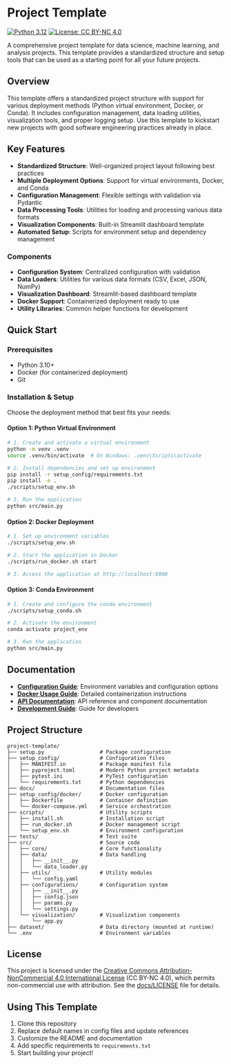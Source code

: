# Project Template

[![Python 3.12](https://img.shields.io/badge/python-3.12-blue.svg)](https://www.python.org/downloads/release/python-3120/)
[![License: CC BY-NC 4.0](https://img.shields.io/badge/License-CC%20BY--NC%204.0-lightgrey.svg)](https://creativecommons.org/licenses/by-nc/4.0/)

A comprehensive project template for data science, machine learning, and analysis projects. This template provides a standardized structure and setup tools that can be used as a starting point for all your future projects.

<!-- [📚 View Full Documentation](docs/index.md) -->

## Overview

This template offers a standardized project structure with support for various deployment methods (Python virtual environment, Docker, or Conda). It includes configuration management, data loading utilities, visualization tools, and proper logging setup. Use this template to kickstart new projects with good software engineering practices already in place.

## Key Features

- **Standardized Structure**: Well-organized project layout following best practices
- **Multiple Deployment Options**: Support for virtual environments, Docker, and Conda
- **Configuration Management**: Flexible settings with validation via Pydantic
- **Data Processing Tools**: Utilities for loading and processing various data formats
- **Visualization Components**: Built-in Streamlit dashboard template
- **Automated Setup**: Scripts for environment setup and dependency management

### Components

- **Configuration System**: Centralized configuration with validation
- **Data Loaders**: Utilities for various data formats (CSV, Excel, JSON, NumPy)
- **Visualization Dashboard**: Streamlit-based dashboard template
- **Docker Support**: Containerized deployment ready to use
- **Utility Libraries**: Common helper functions for development

## Quick Start

### Prerequisites

- Python 3.10+
- Docker (for containerized deployment)
- Git

### Installation & Setup

Choose the deployment method that best fits your needs:

#### Option 1: Python Virtual Environment

```bash
# 1. Create and activate a virtual environment
python -m venv .venv
source .venv/bin/activate  # On Windows: .venv\Scripts\activate

# 2. Install dependencies and set up environment
pip install -r setup_config/requirements.txt
pip install -e .
./scripts/setup_env.sh

# 3. Run the application
python src/main.py
```

#### Option 2: Docker Deployment

```bash
# 1. Set up environment variables
./scripts/setup_env.sh

# 2. Start the application in Docker
./scripts/run_docker.sh start

# 3. Access the application at http://localhost:8000
```

#### Option 3: Conda Environment

```bash
# 1. Create and configure the conda environment
./scripts/setup_conda.sh

# 2. Activate the environment
conda activate project_env

# 3. Run the application
python src/main.py
```

## Documentation

- [**Configuration Guide**](docs/configuration.md): Environment variables and configuration options
- [**Docker Usage Guide**](docs/docker_usage.md): Detailed containerization instructions
- [**API Documentation**](docs/api.md): API reference and component documentation
- [**Development Guide**](docs/development.md): Guide for developers

## Project Structure

```
project-template/
├── setup.py                  # Package configuration
├── setup_config/             # Configuration files
│   ├── MANIFEST.in           # Package manifest file
│   ├── pyproject.toml        # Modern Python project metadata
│   ├── pytest.ini            # PyTest configuration
│   └── requirements.txt      # Python dependencies
├── docs/                     # Documentation files
├── setup_config/docker/      # Docker configuration
│   ├── Dockerfile            # Container definition
│   └── docker-compose.yml    # Service orchestration
├── scripts/                  # Utility scripts
│   ├── install.sh            # Installation script
│   ├── run_docker.sh         # Docker management script
│   └── setup_env.sh          # Environment configuration
├── tests/                    # Test suite
├── src/                      # Source code
│   ├── core/                 # Core functionality
│   ├── data/                 # Data handling
│   │   ├── __init__.py
│   │   └── data_loader.py
│   ├── utils/                # Utility modules
│   │   └── config.yaml
│   ├── configurations/       # Configuration system
│   │   ├── __init__.py
│   │   ├── config.json
│   │   ├── params.py
│   │   └── settings.py
│   └── visualization/        # Visualization components
│       └── app.py
├── dataset/                  # Data directory (mounted at runtime)
└── .env                      # Environment variables
```

## License

This project is licensed under the [Creative Commons Attribution-NonCommercial 4.0 International License](https://creativecommons.org/licenses/by-nc/4.0/) (CC BY-NC 4.0), which permits non-commercial use with attribution. See the [docs/LICENSE](docs/LICENSE) file for details.

## Using This Template

1. Clone this repository
2. Replace default names in config files and update references
3. Customize the README and documentation
4. Add specific requirements to `requirements.txt`
5. Start building your project!
